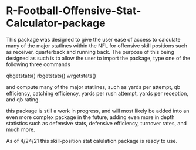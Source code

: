 # R-Football-Offensive-Stat-Calculator-package
This package was designed to give the user ease of access to calculate many of the major statlines within the NFL for offensive skill positions such as receiver, quarterback and running back. 
The purpose of this being designed as such is to allow the user to import the package, type one of the following three commands

qbgetstats()
rbgetstats()
wrgetstats()

and compute many of the major statlines, such as yards per attempt, qb efficiency, catching efficiency, yards per rush attempt, yards per reception, and qb rating.

this package is still a work in progress, and will most likely be added into an even more complex package in the future, adding even more in depth statistics such as defensive stats, defensive efficiency, turnover rates, and much more. 

As of 4/24/21 this skill-position stat calulation package is ready to use.
